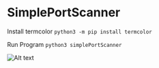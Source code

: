 # SimplePortScanner

Install termcolor
`python3 -m pip install termcolor`

Run Program
`python3 simplePortScanner`

![Alt text](./demo-001.gif?raw=true "Demo 1")

